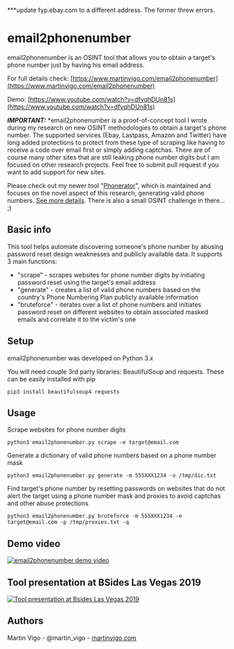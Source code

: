 ***update fyp.ebay.com to a different address. The former threw errors.

# email2phonenumber
email2phonenumber is an OSINT tool that allows you to obtain a target's phone number just by having his email address.

For full details check: [https://www.martinvigo.com/email2phonenumber](https://www.martinvigo.com/email2phonenumber)

Demo: [https://www.youtube.com/watch?v=dfvqhDUn81s](https://www.youtube.com/watch?v=dfvqhDUn81s)

***IMPORTANT:*** *email2phonenumber is a proof-of-concept tool I wrote during my research on new OSINT methodologies to obtain a target's phone number. The supported services (Ebay, Lastpass, Amazon and Twitter) have long added protections to protect from these type of scraping like having to receive a code over email first or simply adding captchas. There are of course many other sites that are still leaking phone number digits but I am focused on other research projects. Feel free to submit pull request if you want to add support for new sites.

Please check out my newer tool "[Phonerator](https://www.martinvigo.com/tools/phonerator/)", which is maintained and focuses on the novel aspect of this research, generating valid phone numbers. 
[See more details](https://www.martinvigo.com/phonerator-an-advanced-valid-phone-number-generator/). There is also a small OSINT challenge in there... ;)

## Basic info
This tool helps automate discovering someone's phone number by abusing password reset design weaknesses and publicly available data. It supports 3 main functions:

* "scrape" - scrapes websites for phone number digits by initiating password reset using the target's email address
* "generate" - creates a list of valid phone numbers based on the country's Phone Numbering Plan publicly available information
* "bruteforce" - iterates over a list of phone numbers and initiates password reset on different websites to obtain associated masked emails and correlate it to the victim's one

## Setup
email2phonenumber was developed on Python 3.x

You will need couple 3rd party libraries: BeautifulSoup and requests. These can be easily installed with pip

```
pip3 install beautifulsoup4 requests
```

## Usage
Scrape websites for phone number digits
```
python3 email2phonenumber.py scrape -e target@email.com
```

Generate a dictionary of valid phone numbers based on a phone number mask
```
python3 email2phonenumber.py generate -m 555XXX1234 -o /tmp/dic.txt
```
Find target's phone number by resetting passwords on websites that do not alert the target using a phone number mask and proxies to avoid captchas and other abuse protections
```
python3 email2phonenumber.py bruteforce -m 555XXX1234 -e target@email.com -p /tmp/proxies.txt -q
```

## Demo video
[![email2phonenumber demo video](https://img.youtube.com/vi/dfvqhDUn81s/0.jpg)](https://www.youtube.com/watch?v=dfvqhDUn81s)

## Tool presentation at BSides Las Vegas 2019
[![Tool presentation at Bsides Las Vegas 2019](https://img.youtube.com/vi/1zssBR85vDA/0.jpg)](https://www.youtube.com/watch?v=1zssBR85vDA)

## Authors
Martin Vigo - @martin_vigo - [martinvigo.com](https://www.martinvigo.com)
